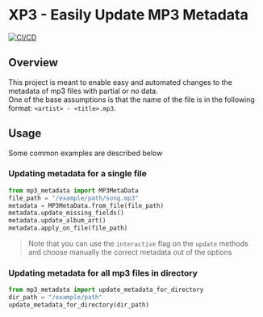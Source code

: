 # XP3 - Easily Update MP3 Metadata

[![CI/CD](https://github.com/Assaf-Alon/XP3/actions/workflows/lint-and-test.yaml/badge.svg)](https://github.com/Assaf-Alon/XP3/actions/workflows/lint-and-test.yaml)

## Overview
This project is meant to enable easy and automated changes to the metadata of mp3 files with partial or no data.  
One of the base assumptions is that the name of the file is in the following format: `<artist> - <title>.mp3`.  

## Usage
Some common examples are described below

### Updating metadata for a single file
```python
from mp3_metadata import MP3MetaData
file_path = "/example/path/song.mp3"
metadata = MP3MetaData.from_file(file_path)
metadata.update_missing_fields()
metadata.update_album_art()
metadata.apply_on_file(file_path)
```
> Note that you can use the `interactive` flag on the `update` methods and choose manually the correct metadata out of the options

### Updating metadata for all mp3 files in directory 
```python
from mp3_metadata import update_metadata_for_directory
dir_path = "/example/path"
update_metadata_for_directory(dir_path)
```
